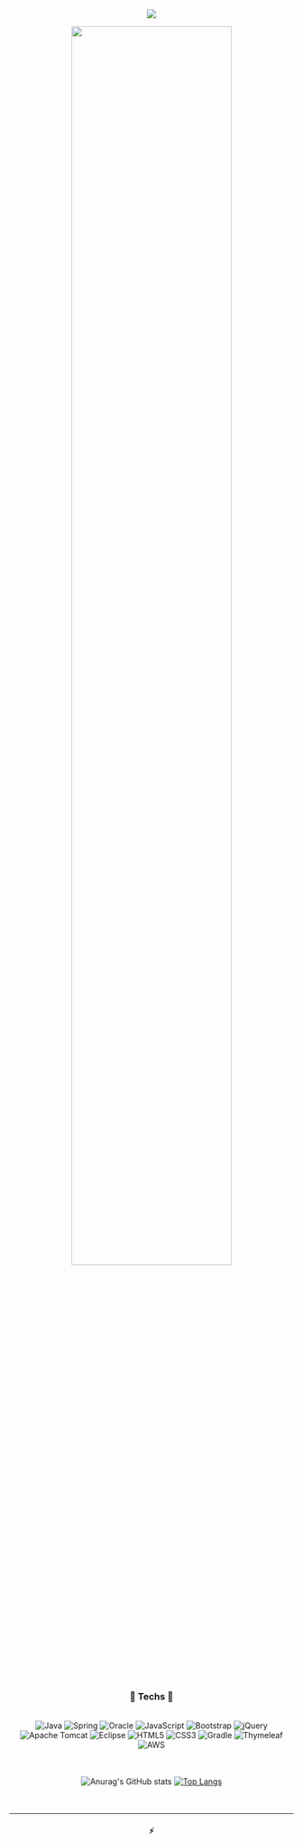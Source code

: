 <!--
### Hi there 👋

# LILOWA

<hr>-->
<div align="center" style="text-align:center">

<img src="https://capsule-render.vercel.app/api?type=waving&color=0094ff&height=180&section=header&text=%20LILOWA's%20Github%20&fontSize=27&animation=fadeIn&fontAlignY=30&fontColor=ffffff"/>

<!--- badges from https://github.com/Ileriayo/markdown-badges --->
<p align="center">
<img src="https://pbs.twimg.com/media/CgzkPYQWMAIF51y.jpg" width=75%></img>


<h3 align="center"&fontColor=0094ff>🍧 Techs 🍧</h3> 
 
 <br>![Java](https://img.shields.io/badge/java-%23d64633.svg?style=for-the-badge&logo=java&logoColor=white) ![Spring](https://img.shields.io/badge/spring-%23ED8B00.svg?style=for-the-badge&logo=spring&logoColor=white) ![Oracle](https://img.shields.io/badge/Oracle-F8DC75?style=for-the-badge&logo=oracle&logoColor=white) ![JavaScript](https://img.shields.io/badge/javascript-%239cc866.svg?style=for-the-badge&logo=javascript&logoColor=%23F7DF1E) ![Bootstrap](https://img.shields.io/badge/bootstrap-%2394c9e4.svg?style=for-the-badge&logo=bootstrap&logoColor=white) ![jQuery](https://img.shields.io/badge/jquery-%23625894.svg?style=for-the-badge&logo=jquery&logoColor=white) <br> ![Apache Tomcat](https://img.shields.io/badge/apache%20tomcat-%23FE7A16.svg?style=for-the-badge&logo=apache-tomcat&logoColor=black) ![Eclipse](https://img.shields.io/badge/Eclipse-ffdf00.svg?style=for-the-badge&logo=Eclipse&logoColor=white) ![HTML5](https://img.shields.io/badge/html5-%236DB33F.svg?style=for-the-badge&logo=html5&logoColor=white) ![CSS3](https://img.shields.io/badge/css3-%2300823b.svg?style=for-the-badge&logo=css3&logoColor=white) ![Gradle](https://img.shields.io/badge/Gradle-039BE5.svg?style=for-the-badge&logo=Gradle&logoColor=white) ![Thymeleaf](https://img.shields.io/badge/Thymeleaf-%230b73c8.svg?style=for-the-badge&logo=Thymeleaf&logoColor=white) ![AWS](https://img.shields.io/badge/AWS-%23943ba9.svg?style=for-the-badge&logo=amazon-aws&logoColor=white) <br><br><br>
  
  ![Anurag's GitHub stats](https://github-readme-stats.vercel.app/api?username=LILOWA&show_icons=true&theme=vue)   [![Top Langs](https://github-readme-stats.vercel.app/api/top-langs/?username=LILOWA&layout=compact&theme=vue&hide_border=true)](https://github.com/LILOWA/github-readme-stats)<br><br><br>


</p>
<hr>
<h4 align="center">⚡</h4>

<div align="center" style="text-align:center">
 



</div>

<!--
**LILOWA/LILOWA** is a ✨ _special_ ✨ repository because its `README.md` (this file) appears on your GitHub profile.

Here are some ideas to get you started:

- 🔭 I’m currently working on ...
- 🌱 I’m currently learning ...
- 👯 I’m looking to collaborate on ...
- 🤔 I’m looking for help with ...
- 💬 Ask me about ...
- 📫 How to reach me: ...
- 😄 Pronouns: ...
- ⚡ Fun fact: ...
-->
